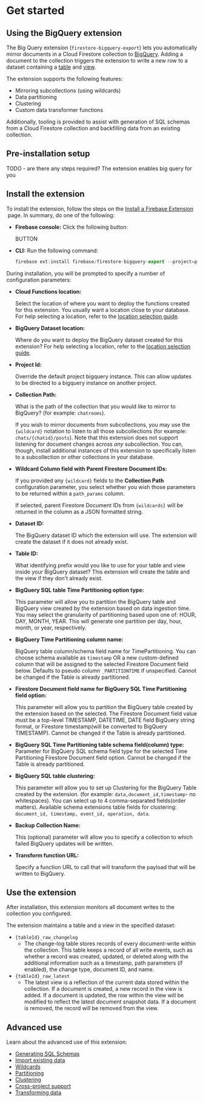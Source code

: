 # Get started

## Using the BigQuery extension

The Big Query extension (`firestore-bigquery-export`) lets you automatically mirror documents in a Cloud Firestore collection to [BigQuery](https://cloud.google.com/bigquery). Adding a document to the collection triggers the extension to write a new row to a dataset containing a [table](https://cloud.google.com/bigquery/docs/tables-intro) and [view](https://cloud.google.com/bigquery/docs/views-intro).

The extension supports the following features:

- Mirroring subcollections (using wildcards)
- Data partitioning
- Clustering
- Custom data transformer functions

Additionally, tooling is provided to assist with generation of SQL schemas from a Cloud Firestore collection and backfilling data from an existing collection.

## Pre-installation setup

TODO - are there any steps required? The extension enables big query for you

## Install the extension

To install the extension, follow the steps on the [Install a Firebase Extension](https://firebase.google.com/docs/extensions/install-extensions)
 page. In summary, do one of the following:

- **Firebase console:** Click the following button:

  BUTTON

- **CLI:** Run the following command:

  ```js
  firebase ext:install firebase/firestore-bigquery-export --project=projectId-or-alias
  ```

During installation, you will be prompted to specify a number of configuration parameters:

- **Cloud Functions location:**

  Select the location of where you want to deploy the functions created for this extension. You usually want a location close to your database. For help selecting a location, refer to the [location selection guide](https://firebase.google.com/docs/functions/locations).

- **BigQuery Dataset location:**

  Where do you want to deploy the BigQuery dataset created for this extension? For help selecting a location, refer to the [location selection guide](https://cloud.google.com/bigquery/docs/locations).

- **Project Id:**

  Override the default project bigquery instance. This can allow updates to be directed to a bigquery instance on another project.

- **Collection Path:**

  What is the path of the collection that you would like to mirror to BigQuery? (for example: `chatrooms`).

  If you wish to mirror documents from subcollections, you may use the `{wildcard}` notation to listen to all those subcollections (for example: `chats/{chatid}/posts`). Note that this extension does not support listening for document changes across _any_ subcollection. You can, though, install additional instances of this extension to specifically listen to a subcollection or other collections in your database.

- **Wildcard Column field with Parent Firestore Document IDs:**

  If you provided any `{wildcard}` fields to the **Collection Path** configuration parameter, you select whether you wish those parameters to be returned within a `path_params` column.

  If selected, parent Firestore Document IDs from `{wildcards}` will be returned in the column as a JSON formatted string.

- **Dataset ID:**

  The BigQuery dataset ID which the extension will use. The extension will create the dataset if it does not already exist.

- **Table ID:**

  What identifying prefix would you like to use for your table and view
  inside your BigQuery dataset? This extension will create the table and the
  view if they don't already exist.

- **BigQuery SQL table Time Partitioning option type:**

  This parameter will allow you to partition the BigQuery table and BigQuery view
  created by the extension based on data ingestion time. You may select the granularity of
  partitioning based upon one of: HOUR, DAY, MONTH, YEAR. This will
  generate one partition per day, hour, month, or year, respectively.

- **BigQuery Time Partitioning column name:**

  BigQuery table column/schema field name for TimePartitioning. You can choose schema available as `timestamp` OR a new custom-defined column that will be assigned to the selected Firestore Document field below. Defaults to pseudo column `_PARTITIONTIME` if unspecified. Cannot be changed if the Table is already partitioned.

- **Firestore Document field name for BigQuery SQL Time Partitioning field option:**

  This parameter will allow you to partition the BigQuery table created by the extension based on the selected. The Firestore Document field value must be a top-level TIMESTAMP, DATETIME, DATE field BigQuery string format, or Firestore timestamp(will be converted to BigQuery TIMESTAMP). Cannot be changed if the Table is already partitioned.

- **BigQuery SQL Time Partitioning table schema field(column) type:**
  Parameter for BigQuery SQL schema field type for the selected Time Partitioning Firestore Document field option. Cannot be changed if the Table is already partitioned.
- **BigQuery SQL table clustering:**

  This parameter will allow you to set up Clustering for the BigQuery Table
  created by the extension. (for example: `data,document_id,timestamp`- no whitespaces). You can select up to 4 comma-separated fields(order matters).
  Available schema extensions table fields for clustering: `document_id, timestamp, event_id, operation, data`.

- **Backup Collection Name:**

  This (optional) parameter will allow you to specify a collection to which failed BigQuery updates will be written.

- **Transform function URL:**

  Specify a function URL to call that will transform the payload that will be written to BigQuery.

## Use the extension

After installation, this extension monitors all document writes to the collection you configured.

The extension maintains a table and a view in the specified dataset:

- `{tableId}_raw_changelog`
  - The change-log table stores records of every document-write within the collection. This table keeps a record of all write events, such as whether a record was created, updated, or deleted along with the additional information such as a timestamp, path parameters (if enabled), the change type, document ID, and name.
- `{tableId}_raw_latest`
  - The latest view is a reflection of the current data stored within the collection. If a document is created, a new record in the view is added. If a document is updated, the row within the view will be modified to reflect the latest document snapshot data. If a document is removed, the record will be removed from the view.

## Advanced use

Learn about the advanced use of this extension:

- [Generating SQL Schemas](https://www.notion.so/Generating-Schemas-2a42ca95fa624215b1cd06d88d71aaa8)
- [Import existing data](https://www.notion.so/Importing-Data-12e450250cde4fbc844e13eafbe32e14)
- [Wildcards](https://www.notion.so/Wildcards-2e43ed6a3e0c45a584a2a49d61f31aec)
- [Partitioning](https://www.notion.so/Partitioning-6aee582404a1475eaed6e40db374e635)
- [Clustering](https://www.notion.so/Clustering-998244364c6a46b5951133af87fd17fd)
- [Cross-project support](https://www.notion.so/Cross-Project-Support-6f160a02142f48bfb120539673b224e0)
- [Transforming data](https://www.notion.so/Transforming-Data-f5a777dae51e457a930d5cd93a04795d)
